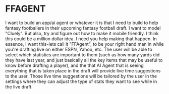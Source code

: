 # FFAGENT
I want to build an app/ai agent or whatever it is that I need to build to help fantasy footballers in their upcoming fantasy football draft. I want to model "Cluely". But also, try and figure out how to make it mobile friendly. I think this could be a million dollar idea. I need you help making that happen. In essence, I want this-lets call it "FFAgent", to be your right hand man in while you're drafting live on either ESPN, Yahoo, etc. The user will be able to select which statistics are important to them (such as how many yards did they have last year, and just basically all the key items that may be useful to know before drafting a player), and the that AI Agent that is seeing everything that is taken place in the draft will provide live time suggestions to the user. Those live time suggestions will be tailored by the user in the settings where they can adjust the type of stats they want to see while in the live draft. 
